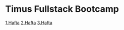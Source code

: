 # Timus Fullstack Bootcamp
[1.Hafta](/Hafta1/Timus%20Lecture%20Notes%201.md)
[2.Hafta](/Hafta2)
[3.Hafta](/Hafta3)
